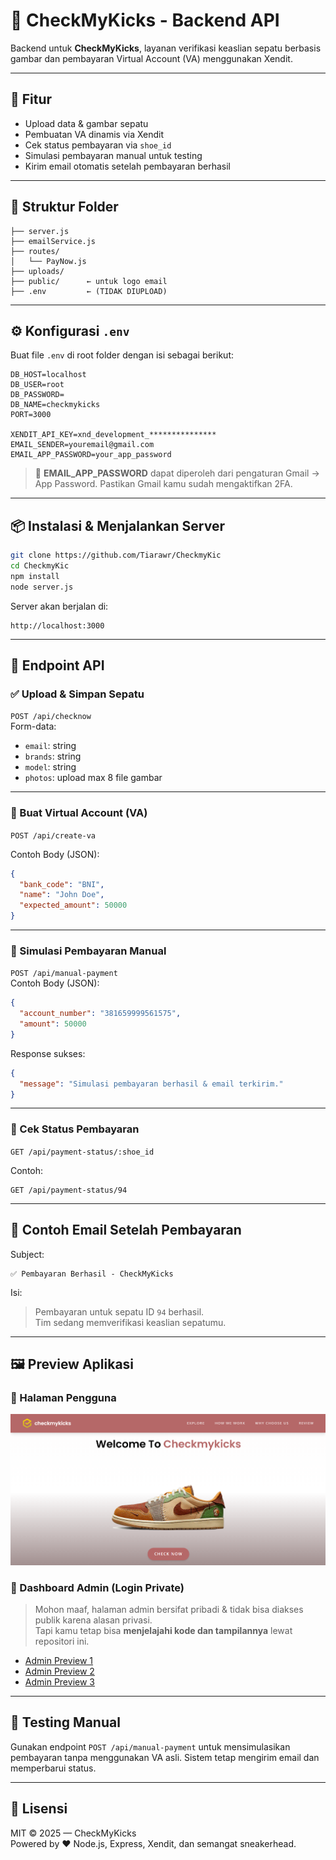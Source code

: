 # 🧾 CheckMyKicks - Backend API

Backend untuk **CheckMyKicks**, layanan verifikasi keaslian sepatu berbasis gambar dan pembayaran Virtual Account (VA) menggunakan Xendit.

---

## 🚀 Fitur

- Upload data & gambar sepatu
- Pembuatan VA dinamis via Xendit
- Cek status pembayaran via `shoe_id`
- Simulasi pembayaran manual untuk testing
- Kirim email otomatis setelah pembayaran berhasil

---

## 📁 Struktur Folder

```
├── server.js
├── emailService.js
├── routes/
│   └── PayNow.js
├── uploads/
├── public/      ← untuk logo email
├── .env         ← (TIDAK DIUPLOAD)
```

---

## ⚙️ Konfigurasi `.env`

Buat file `.env` di root folder dengan isi sebagai berikut:

```env
DB_HOST=localhost
DB_USER=root
DB_PASSWORD=
DB_NAME=checkmykicks
PORT=3000

XENDIT_API_KEY=xnd_development_***************
EMAIL_SENDER=youremail@gmail.com
EMAIL_APP_PASSWORD=your_app_password
```

> 📌 **EMAIL_APP_PASSWORD** dapat diperoleh dari pengaturan Gmail → App Password. Pastikan Gmail kamu sudah mengaktifkan 2FA.

---

## 📦 Instalasi & Menjalankan Server

```bash
git clone https://github.com/Tiarawr/CheckmyKic
cd CheckmyKic
npm install
node server.js
```

Server akan berjalan di:
```
http://localhost:3000
```

---

## 📮 Endpoint API

### ✅ Upload & Simpan Sepatu
`POST /api/checknow`  
Form-data:
- `email`: string
- `brands`: string
- `model`: string
- `photos`: upload max 8 file gambar

---

### 🏦 Buat Virtual Account (VA)
`POST /api/create-va`

Contoh Body (JSON):
```json
{
  "bank_code": "BNI",
  "name": "John Doe",
  "expected_amount": 50000
}
```

---

### 💸 Simulasi Pembayaran Manual
`POST /api/manual-payment`  
Contoh Body (JSON):
```json
{
  "account_number": "381659999561575",
  "amount": 50000
}
```

Response sukses:
```json
{
  "message": "Simulasi pembayaran berhasil & email terkirim."
}
```

---

### 🧾 Cek Status Pembayaran
`GET /api/payment-status/:shoe_id`

Contoh:
```
GET /api/payment-status/94
```

---

## 📧 Contoh Email Setelah Pembayaran

Subject:
```
✅ Pembayaran Berhasil - CheckMyKicks
```

Isi:
> Pembayaran untuk sepatu ID `94` berhasil.  
> Tim sedang memverifikasi keaslian sepatumu.

---

## 🖼️ Preview Aplikasi

### 🎯 Halaman Pengguna
![Preview 1](https://github.com/Tiarawr/Tiarawr/blob/main/Screenshot%202025-05-27%20183547.png)

### 🔐 Dashboard Admin (Login Private)
> Mohon maaf, halaman admin bersifat pribadi & tidak bisa diakses publik karena alasan privasi.  
> Tapi kamu tetap bisa **menjelajahi kode dan tampilannya** lewat repositori ini.

- [Admin Preview 1](https://github.com/Tiarawr/Tiarawr/blob/main/Screenshot%202025-05-27%20184428.png)
- [Admin Preview 2](https://github.com/Tiarawr/Tiarawr/blob/main/Screenshot%202025-05-27%20184612.png)
- [Admin Preview 3](https://github.com/Tiarawr/Tiarawr/blob/main/Screenshot%202025-05-27%20184856.png)

---

## 🧪 Testing Manual

Gunakan endpoint `POST /api/manual-payment` untuk mensimulasikan pembayaran tanpa menggunakan VA asli. Sistem tetap mengirim email dan memperbarui status.

---

## 📜 Lisensi

MIT © 2025 — CheckMyKicks  
Powered by ❤️ Node.js, Express, Xendit, dan semangat sneakerhead.
